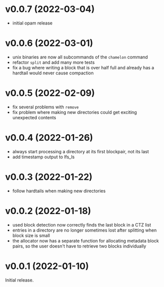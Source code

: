 # v0.0.7 (2022-03-04)

* initial opam release

# v0.0.6 (2022-03-01)

* unix binaries are now all subcommands of the `chamelon` command
* refactor `split` and add many more tests
* fix a bug where writing a block that is over half full and already has a hardtail would never cause compaction

# v0.0.5 (2022-02-09)

* fix several problems with `remove`
* fix problem where making new directories could get exciting unexpected contents

# v0.0.4 (2022-01-26)

* always start processing a directory at its first blockpair, not its last
* add timestamp output to lfs_ls

# v0.0.3 (2022-01-22)

* follow hardtails when making new directories

# v0.0.2 (2022-01-18)

* used block detection now correctly finds the last block in a CTZ list
* entries in a directory are no longer sometimes lost after splitting when block size is small
* the allocator now has a separate function for allocating metadata block pairs, so the user doesn't have to retrieve two blocks individually

# v0.0.1 (2022-01-10)

Initial release.
